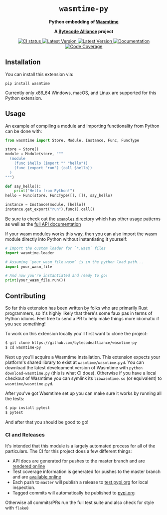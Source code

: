 <div align="center">
  <h1><code>wasmtime-py</code></h1>

  <p>
    <strong>Python embedding of
    <a href="https://github.com/bytecodealliance/wasmtime">Wasmtime</a></strong>
  </p>

  <strong>A <a href="https://bytecodealliance.org/">Bytecode Alliance</a> project</strong>

  <p>
    <a href="https://github.com/bytecodealliance/wasmtime-py/actions?query=workflow%3ACI">
      <img src="https://github.com/bytecodealliance/wasmtime-py/workflows/CI/badge.svg" alt="CI status"/>
    </a>
    <a href="https://pypi.org/project/wasmtime/">
      <img src="https://img.shields.io/pypi/v/wasmtime.svg" alt="Latest Version"/>
    </a>
    <a href="https://pypi.org/project/wasmtime/">
      <img src="https://img.shields.io/pypi/pyversions/wasmtime.svg" alt="Latest Version"/>
    </a>
    <a href="https://bytecodealliance.github.io/wasmtime-py/">
      <img src="https://img.shields.io/badge/docs-master-green" alt="Documentation"/>
    </a>
    <a href="https://bytecodealliance.github.io/wasmtime-py/coverage/">
      <img src="https://img.shields.io/badge/coverage-master-green" alt="Code Coverage"/>
    </a>
  </p>

</div>

## Installation

You can install this extension via:

```
pip install wasmtime
```

Currently only x86\_64 Windows, macOS, and Linux are supported for this Python
extension.

## Usage

An example of compiling a module and importing functionality from Python can be
done with:

```python
from wasmtime import Store, Module, Instance, Func, FuncType

store = Store()
module = Module(store, """
  (module
    (func $hello (import "" "hello"))
    (func (export "run") (call $hello))
  )
""")

def say_hello():
    print("Hello from Python!")
hello = Func(store, FuncType([], []), say_hello)

instance = Instance(module, [hello])
instance.get_export("run").func().call()
```

Be sure to check out the [`examples` directory] which has other usage patterns
as well as the [full API documentation][apidoc]

[`examples` directory]: https://github.com/bytecodealliance/wasmtime-py/tree/master/examples
[apidoc]: https://bytecodealliance.github.io/wasmtime-py/

If your wasm modules works this way, then you can also import the wasm module
directly into Python without instantiating it yourself:

```python
# Import the custom loader for `*.wasm` files
import wasmtime.loader

# Assuming `your_wasm_file.wasm` is in the python load path...
import your_wasm_file

# And now you're instantiated and ready to go!
print(your_wasm_file.run())
```

## Contributing

So far this extension has been written by folks who are primarily Rust
programmers, so it's highly likely that there's some faux pas in terms of Python
idioms. Feel free to send a PR to help make things more idiomatic if you see
something!

To work on this extension locally you'll first want to clone the project:

```sh
$ git clone https://github.com/bytecodealliance/wasmtime-py
$ cd wasmtime-py
```

Next up you'll acquire a Wasmtime installation. This extension expects your
platform's shared library to exist at `wasmtime/wasmtime.pyd`. You can download
the latest development version of Wasmtime with `python download-wasmtime.py`
(this is what CI does). Otherwise if you have a local checkout of Wasmtime you
can symlink its `libwasmtime.so` (or equivalent) to `wasmtime/wasmtime.pyd`.

After you've got Wasmtime set up you can make sure it works by running all the
tests:

```sh
$ pip install pytest
$ pytest
```

And after that you should be good to go!

### CI and Releases

It's intended that this module is a largely automated process for all of the
particulars. The CI for this project does a few different things:

* API docs are generated for pushes to the master branch and are [rendered
  online][apidoc]
* Test coverage information is generated for pushes to the master branch and are
  [available online](https://bytecodealliance.github.io/wasmtime-py/coverage/)
* Each push to `master` will publish a release to
  [test.pypi.org](https://test.pypi.org/project/wasmtime/) for local inspection.
* Tagged commits will automatically be published to
  [pypi.org](https://pypi.org/project/wasmtime/)

Otherwise all commits/PRs run the full test suite and also check for style with
`flake8`
